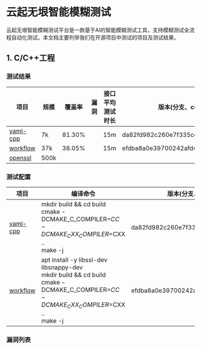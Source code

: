 # 云起无垠智能模糊测试

云起无垠智能模糊测试平台是一款基于AI的智能模糊测试工具，支持模糊测试全流程自动化测试。本文档主要列举我们在开源项目中测试的项目及测试结果。

## 1. C/C++工程

### 测试结果

| 项目 | 规模 | 覆盖率 | 漏洞 | 接口平均测试时长 | 版本(分支、commit、tag) |
|---------|------|---------|------------|---------|---------|
| [yaml-cpp](yaml-cpp) | 7k | 81.30% |  | 15m| da82fd982c260e7f335ce5acbceff24b270544d1|
| [workflow](https://github.com/sogou/workflow) | 37k | 38.05% |  | 15m | efdba8a0e39700242afd40541af0d0ae2b9ee243 |
| [openssl](https://github.com/openssl/openssl) | 500k |  |  |  |  |

### 测试配置
| 项目 | 编译命令 | 版本(分支、commit、tag) |
|---------|------|--------|
| [yaml-cpp](yaml-cpp) | mkdir build && cd build<br>cmake -DCMAKE_C_COMPILER=$CC -DCMAKE_CXX_COMPILER=$CXX ..<br>make -j | da82fd982c260e7f335ce5acbceff24b270544d1|
| [workflow](https://github.com/sogou/workflow) | apt install -y libssl-dev libsnappy-dev<br>mkdir build && cd build<br>cmake -DCMAKE_C_COMPILER=$CC -DCMAKE_CXX_COMPILER=$CXX ..<br>make -j | efdba8a0e39700242afd40541af0d0ae2b9ee243 |

### 漏洞列表